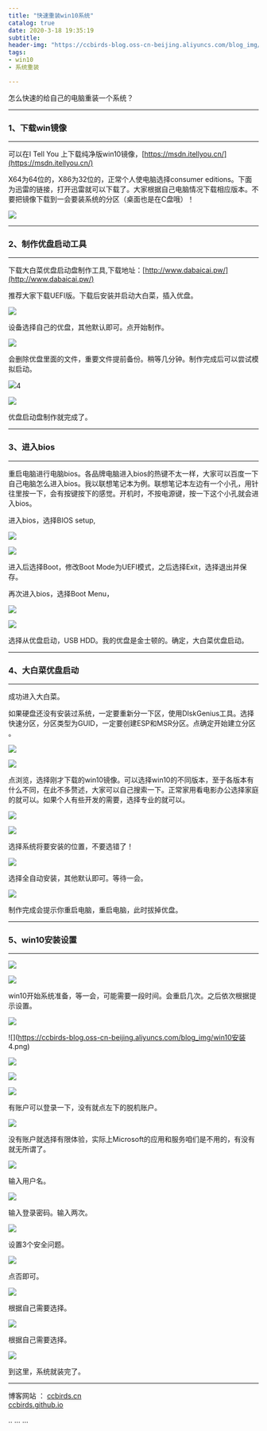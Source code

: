 ```yaml
---
title: "快速重装win10系统"
catalog: true
date: 2020-3-18 19:35:19
subtitle: 
header-img: "https://ccbirds-blog.oss-cn-beijing.aliyuncs.com/blog_img/Demo.png"
tags:
- win10
- 系统重装

---
```


怎么快速的给自己的电脑重装一个系统？

---

### 1、下载win镜像

---

可以在I Tell You 上下载纯净版win10镜像，[https://msdn.itellyou.cn/](https://msdn.itellyou.cn/) 

X64为64位的，X86为32位的，正常个人使电脑选择consumer editions。下面为迅雷的链接，打开迅雷就可以下载了。大家根据自己电脑情况下载相应版本。不要把镜像下载到一会要装系统的分区（桌面也是在C盘哦）！



![](https://ccbirds-blog.oss-cn-beijing.aliyuncs.com/blog_img/win镜像.png)

---

### 2、制作优盘启动工具

---

下载大白菜优盘启动盘制作工具,下载地址：[http://www.dabaicai.pw/](http://www.dabaicai.pw/) 

推荐大家下载UEFI版。下载后安装并启动大白菜，插入优盘。

![](https://ccbirds-blog.oss-cn-beijing.aliyuncs.com/blog_img/dabaicai1.png)

设备选择自己的优盘，其他默认即可。点开始制作。

![](https://ccbirds-blog.oss-cn-beijing.aliyuncs.com/blog_img/dabaicai2.png)

会删除优盘里面的文件，重要文件提前备份。稍等几分钟。制作完成后可以尝试模拟启动。

![](https://ccbirds-blog.oss-cn-beijing.aliyuncs.com/blog_img/dabaicai3.png)4

![](https://ccbirds-blog.oss-cn-beijing.aliyuncs.com/blog_img/dabaicai4.png)

优盘启动盘制作就完成了。

---

### 3、进入bios

---

重启电脑进行电脑bios。各品牌电脑进入bios的热键不太一样，大家可以百度一下自己电脑怎么进入bios。我以联想笔记本为例。联想笔记本左边有一个小孔，用针往里按一下，会有按键按下的感觉。开机时，不按电源键，按一下这个小孔就会进入bios。

进入bios，选择BIOS setup,

![](https://ccbirds-blog.oss-cn-beijing.aliyuncs.com/blog_img/bios1.jpg)

![](https://ccbirds-blog.oss-cn-beijing.aliyuncs.com/blog_img/bios2.jpg)

进入后选择Boot，修改Boot Mode为UEFI模式，之后选择Exit，选择退出并保存。

再次进入bios，选择Boot Menu，

![](https://ccbirds-blog.oss-cn-beijing.aliyuncs.com/blog_img/bios3.jpg)

![](https://ccbirds-blog.oss-cn-beijing.aliyuncs.com/blog_img/bios4.jpg)

选择从优盘启动，USB HDD。我的优盘是金士顿的。确定，大白菜优盘启动。

---

### 4、大白菜优盘启动

---

成功进入大白菜。

如果硬盘还没有安装过系统，一定要重新分一下区，使用DIskGenius工具。选择快速分区，分区类型为GUID，一定要创建ESP和MSR分区。点确定开始建立分区 。

![](https://ccbirds-blog.oss-cn-beijing.aliyuncs.com/blog_img/分区1.png)

![](https://ccbirds-blog.oss-cn-beijing.aliyuncs.com/blog_img/大白菜1.png)

点浏览，选择刚才下载的win10镜像。可以选择win10的不同版本，至于各版本有什么不同，在此不多赘述，大家可以自己搜索一下。正常家用看电影办公选择家庭的就可以。如果个人有些开发的需要，选择专业的就可以。



![](https://ccbirds-blog.oss-cn-beijing.aliyuncs.com/blog_img/大白菜2.png)

![](https://ccbirds-blog.oss-cn-beijing.aliyuncs.com/blog_img/大白菜3.png)

选择系统将要安装的位置，不要选错了！

![](https://ccbirds-blog.oss-cn-beijing.aliyuncs.com/blog_img/大白菜4.png)

选择全自动安装，其他默认即可。等待一会。

![](https://ccbirds-blog.oss-cn-beijing.aliyuncs.com/blog_img/大白菜5.png)

制作完成会提示你重启电脑，重启电脑，此时拔掉优盘。

---

### 5、win10安装设置

---



![](https://ccbirds-blog.oss-cn-beijing.aliyuncs.com/blog_img/win10安装1.png)

![](https://ccbirds-blog.oss-cn-beijing.aliyuncs.com/blog_img/win10安装2.png)

win10开始系统准备，等一会，可能需要一段时间。会重启几次。之后依次根据提示设置。



![](https://ccbirds-blog.oss-cn-beijing.aliyuncs.com/blog_img/win10安装3.png)

![](https://ccbirds-blog.oss-cn-beijing.aliyuncs.com/blog_img/win10安装 4.png)



![](https://ccbirds-blog.oss-cn-beijing.aliyuncs.com/blog_img/win10安装6.png)

![](https://ccbirds-blog.oss-cn-beijing.aliyuncs.com/blog_img/win10安装7.png)

![](https://ccbirds-blog.oss-cn-beijing.aliyuncs.com/blog_img/win10安装8.png)

有账户可以登录一下，没有就点左下的脱机账户。

![](https://ccbirds-blog.oss-cn-beijing.aliyuncs.com/blog_img/win10安装70.png)

没有账户就选择有限体验，实际上Microsoft的应用和服务咱们是不用的，有没有就无所谓了。

![](https://ccbirds-blog.oss-cn-beijing.aliyuncs.com/blog_img/win10安装10.png)

输入用户名。

![](https://ccbirds-blog.oss-cn-beijing.aliyuncs.com/blog_img/win10安装11.png)

输入登录密码。输入两次。

![](https://ccbirds-blog.oss-cn-beijing.aliyuncs.com/blog_img/win10安装12.png)

设置3个安全问题。

![](https://ccbirds-blog.oss-cn-beijing.aliyuncs.com/blog_img/win10安装13.png)

点否即可。

![](https://ccbirds-blog.oss-cn-beijing.aliyuncs.com/blog_img/win10安装14.png)

根据自己需要选择。

![](https://ccbirds-blog.oss-cn-beijing.aliyuncs.com/blog_img/win10安装15.png)

根据自己需要选择。

![](https://ccbirds-blog.oss-cn-beijing.aliyuncs.com/blog_img/win10安装20.png)

到这里，系统就装完了。



---





博客网站  ：
[ccbirds.cn](http://ccbirds.cn)   
[ccbirds.github.io](https://ccbirds.github.io/)


<head>
    ..
    <script src='//unpkg.com/valine/dist/Valine.min.js'></script>
    ...
</head>
<body>
    ...
    <div id="vcomments"></div>
    <script>
        new Valine({
            el: '#vcomments' ,
	    appId: 'vXidTKzEclYBf4IxomY5Vqo5-gzGzoHsz',
    	    appKey: 'YYe3hk4yLV5lQ3M5oO7tHE6t',
            notify:false, 
            verify:false, 
            avatar:'mp', 
            placeholder: 'ヾﾉ≧∀≦)o来啊，快活啊' 
        })
    </script>
</body>